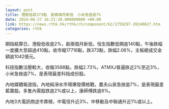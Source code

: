 ```yaml
---
layout: post
title: 港股低收373點　創兩個月新低　小米急挫逾7%
date: 2024-06-27 16:21:20.000000000 +08:00
link: https://news.rthk.hk/rthk/ch/component/k2/1759297-20240627.htm
categories: rthk
---
```


期指結算日，港股低收逾2%，創兩個月新低。恒生指數低開逾140點，午後跌幅一度擴大至超過410點，收市報17716點，跌373點，跌幅2.06%，主板總成交金額逾1042億元。

科技指數沽壓較大，收報3588點，跌幅2.73%。ATMXJ普遍跌近2%至近3%，小米急挫逾7%，是表現最差科指成份股。

內地媒體報道指，內地純淨水市場爆發價格戰，農夫山泉急挫逾7%，是表現最差藍籌股。多隻內需股跌逾2%或以上，康師傅跌逾6%。

內地3大電訊商逆市靠穩，中電信升近3%，中移動及中聯通升近1%或以上。
